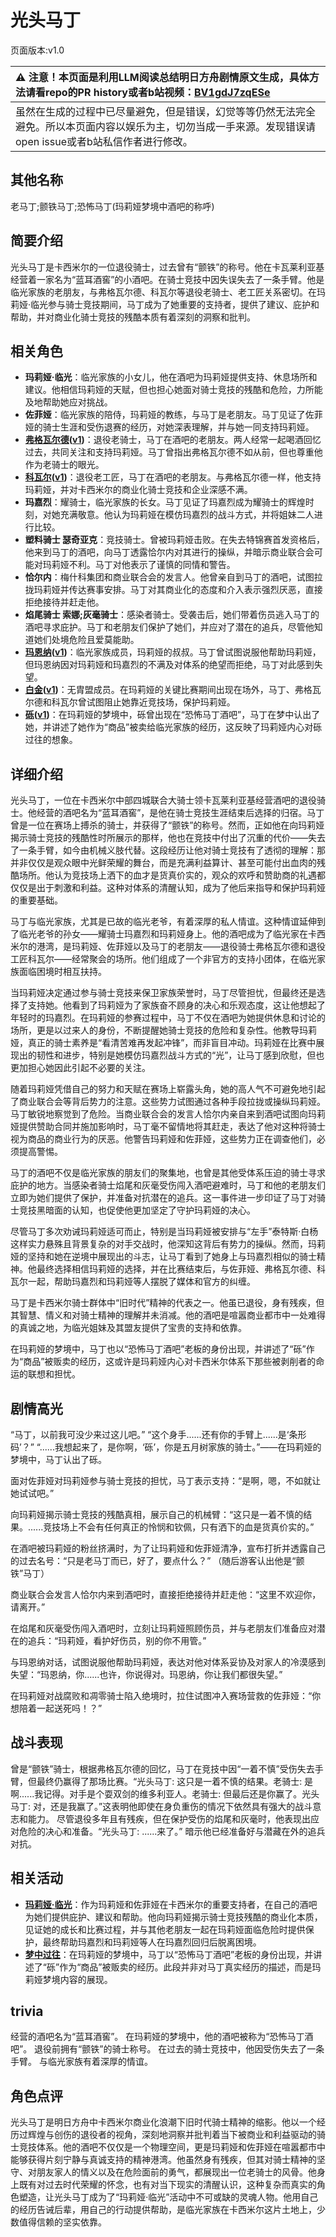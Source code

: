 # 光头马丁
页面版本:v1.0
 

| :warning: 注意！本页面是利用LLM阅读总结明日方舟剧情原文生成，具体方法请看repo的PR history或者b站视频：[BV1gdJ7zqESe](https://www.bilibili.com/video/BV1gdJ7zqESe/)         |
|:----------------------------|
| 虽然在生成的过程中已尽量避免，但是错误，幻觉等等仍然无法完全避免。所以本页面内容以娱乐为主，切勿当成一手来源。发现错误请open issue或者b站私信作者进行修改。|



## 其他名称
老马丁;颤铁马丁;恐怖马丁(玛莉娅梦境中酒吧的称呼)
## 简要介绍
光头马丁是卡西米尔的一位退役骑士，过去曾有“颤铁”的称号。他在卡瓦莱利亚基经营着一家名为“蓝耳酒窖”的小酒吧。在骑士竞技中因失误失去了一条手臂。他是临光家族的老朋友，与弗格瓦尔德、科瓦尔等退役老骑士、老工匠关系密切。在玛莉娅·临光参与骑士竞技期间，马丁成为了她重要的支持者，提供了建议、庇护和帮助，并对商业化骑士竞技的残酷本质有着深刻的洞察和批判。
## 相关角色
-   **玛莉娅·临光**：临光家族的小女儿，他在酒吧为玛莉娅提供支持、休息场所和建议。他相信玛莉娅的天赋，但也担心她面对骑士竞技的残酷和危险，力所能及地帮助她应对挑战。
-   **佐菲娅**：临光家族的陪侍，玛莉娅的教练，与马丁是老朋友。马丁见证了佐菲娅的骑士生涯和受伤退赛的经历，对她深表理解，并与她一同支持玛莉娅。
-   **[弗格瓦尔德](../char_v3/extended_char_fu_ge_wa_er_de.md)([v1](extended_char_fu_ge_wa_er_de.md))**：退役老骑士，马丁在酒吧的老朋友。两人经常一起喝酒回忆过去，共同关注和支持玛莉娅。马丁曾指出弗格瓦尔德不如从前，但也尊重他作为老骑士的眼光。
-   **[科瓦尔](../char_v3/extended_char_ke_wa_er.md)([v1](extended_char_ke_wa_er.md))**：退役老工匠，马丁在酒吧的老朋友。与弗格瓦尔德一样，他支持玛莉娅，并对卡西米尔的商业化骑士竞技和企业深感不满。
-   **玛嘉烈**：耀骑士，临光家族的长女。马丁见证了玛嘉烈成为耀骑士的辉煌时刻，对她充满敬意。他认为玛莉娅在模仿玛嘉烈的战斗方式，并将姐妹二人进行比较。
-   **塑料骑士 瑟奇亚克**：竞技骑士。曾被玛莉娅击败。在失去特锦赛首发资格后，他来到马丁的酒吧，向马丁透露恰尔内对其进行的操纵，并暗示商业联合会可能对玛莉娅不利。马丁对他表示了谨慎的同情和警告。
-   **恰尔内**：梅什科集团和商业联合会的发言人。他曾亲自到马丁的酒吧，试图拉拢玛莉娅并传达赛事安排。马丁对其商业化的态度和介入表示强烈厌恶，直接拒绝接待并赶走他。
-   **焰尾骑士 索娜;灰毫骑士**：感染者骑士。受袭击后，她们带着伤员逃入马丁的酒吧寻求庇护。马丁和老朋友们保护了她们，并应对了潜在的追兵，尽管他知道她们处境危险且爱莫能助。
-   **[玛恩纳](../char_v3/char_4064_mlynar.md)([v1](char_4064_mlynar.md))**：临光家族成员，玛莉娅的叔叔。马丁曾试图说服他帮助玛莉娅，但玛恩纳因对玛莉娅和玛嘉烈的不满及对体系的绝望而拒绝，马丁对此感到失望。
-   **[白金](../char_v3/char_204_platnm.md)([v1](char_204_platnm.md))**：无胄盟成员。在玛莉娅的关键比赛期间出现在场外，马丁、弗格瓦尔德和科瓦尔曾试图阻止她靠近竞技场，保护玛莉娅。
-   **[砾](../char_v3/char_237_gravel.md)([v1](char_237_gravel.md))**：在玛莉娅的梦境中，砾曾出现在“恐怖马丁酒吧”，马丁在梦中认出了她，并讲述了她作为“商品”被卖给临光家族的经历，这反映了玛莉娅内心对砾过往的想象。
## 详细介绍
光头马丁，一位在卡西米尔中部四城联合大骑士领卡瓦莱利亚基经营酒吧的退役骑士。他经营的酒吧名为“蓝耳酒窖”，是他在骑士竞技生涯结束后选择的归宿。马丁曾是一位在赛场上搏杀的骑士，并获得了“颤铁”的称号。然而，正如他在向玛莉娅揭示骑士竞技的残酷性时所展示的那样，他也在竞技中付出了沉重的代价——失去了一条手臂，如今由机械义肢代替。这段经历让他对骑士竞技有了透彻的理解：那并非仅仅是观众眼中光鲜荣耀的舞台，而是充满利益算计、甚至可能付出血肉的残酷场所。他认为竞技场上洒下的血才是货真价实的，观众的欢呼和赞助商的礼遇都仅仅是出于刺激和利益。这种对体系的清醒认知，成为了他后来指导和保护玛莉娅的重要基础。

马丁与临光家族，尤其是已故的临光老爷，有着深厚的私人情谊。这种情谊延伸到了临光老爷的孙女——耀骑士玛嘉烈和玛莉娅身上。他的酒吧成为了临光家在卡西米尔的港湾，是玛莉娅、佐菲娅以及马丁的老朋友——退役骑士弗格瓦尔德和退役工匠科瓦尔——经常聚会的场所。他们组成了一个非官方的支持小团体，在临光家族面临困境时相互扶持。

当玛莉娅决定通过参与骑士竞技来保卫家族荣誉时，马丁尽管担忧，但最终还是选择了支持她。他看到了玛莉娅为了家族奋不顾身的决心和乐观态度，这让他想起了年轻时的玛嘉烈。在玛莉娅的参赛过程中，马丁不仅在酒吧为她提供休息和讨论的场所，更是以过来人的身份，不断提醒她骑士竞技的危险和复杂性。他教导玛莉娅，真正的骑士素养是“看清苦难再发起冲锋”，而非盲目冲动。玛莉娅在比赛中展现出的韧性和进步，特别是她模仿玛嘉烈战斗方式的“光”，让马丁感到欣慰，但也更加担心她因此引起不必要的关注。

随着玛莉娅凭借自己的努力和天赋在赛场上崭露头角，她的高人气不可避免地引起了商业联合会等背后势力的注意。这些势力试图通过各种手段拉拢或操纵玛莉娅。马丁敏锐地察觉到了危险。当商业联合会的发言人恰尔内亲自来到酒吧试图向玛莉娅提供赞助合同并施加影响时，马丁毫不留情地将其赶走，表达了他对这种将骑士视为商品的商业行为的厌恶。他警告玛莉娅和佐菲娅，这些势力正在调查他们，必须提高警惕。

马丁的酒吧不仅是临光家族的朋友们的聚集地，也曾是其他受体系压迫的骑士寻求庇护的地方。当感染者骑士焰尾和灰毫受伤闯入酒吧避难时，马丁和他的老朋友们立即为她们提供了保护，并准备对抗潜在的追兵。这一事件进一步印证了马丁对骑士竞技黑暗面的认知，也促使他更加坚定了守护玛莉娅的决心。

尽管马丁多次劝诫玛莉娅适可而止，特别是当玛莉娅被安排与“左手”泰特斯·白杨这样实力悬殊且背景复杂的对手交战时，他深知这背后有势力的操纵。然而，玛莉娅的坚持和她在逆境中展现出的斗志，让马丁看到了她身上与玛嘉烈相似的骑士精神。他最终选择相信玛莉娅的选择，并在比赛结束后，与佐菲娅、弗格瓦尔德、科瓦尔一起，帮助玛嘉烈和玛莉娅等人摆脱了媒体和官方的纠缠。

马丁是卡西米尔骑士群体中“旧时代”精神的代表之一。他虽已退役，身有残疾，但其智慧、情义和对骑士精神的理解并未消减。他的酒吧是喧嚣商业都市中一处难得的真诚之地，为临光姐妹及其盟友提供了宝贵的支持和依靠。

在玛莉娅的梦境中，马丁也以“恐怖马丁酒吧”老板的身份出现，并讲述了“砾”作为“商品”被贩卖的经历，这或许是玛莉娅内心对卡西米尔体系下那些被剥削者的命运的联想和担忧。
## 剧情高光
“马丁，以前我可没少来过这儿吧。”
“这个身手......还有你的手臂上......是‘条形码’？”
“......我想起来了，是你啊，‘砾’，你是五月树家族的骑士。”——在玛莉娅的梦境中，马丁认出了砾。

面对佐菲娅对玛莉娅参与骑士竞技的担忧，马丁表示支持：“是啊，嗯，不如就让她试试吧。”

向玛莉娅揭示骑士竞技的残酷真相，展示自己的机械臂：“这只是一着不慎的结果。......竞技场上不会有任何真正的怜悯和钦佩，只有洒下的血是货真价实的。”

在酒吧被玛莉娅的粉丝挤满时，为了让玛莉娅和佐菲娅清净，宣布打折并透露自己的过去名号：“只是老马丁而已，好了，要点什么？” （随后游客认出他是“颤铁”马丁）

商业联合会发言人恰尔内来到酒吧时，直接拒绝接待并赶走他：“这里不欢迎你，请离开。”

在焰尾和灰毫受伤闯入酒吧时，立刻让玛莉娅照顾伤员，并与老朋友们准备应对潜在的追兵：“玛莉娅，看护好伤员，别的你不用管。”

与玛恩纳对话，试图说服他帮助玛莉娅，表达对他对体系妥协及对家人的冷漠感到失望：“玛恩纳，你......也许，你说得对。玛恩纳，你让我们都很失望。”

在玛莉娅对战腐败和凋零骑士陷入绝境时，拉住试图冲入赛场营救的佐菲娅：“你想陪着一起送死吗！？”
## 战斗表现
曾是“颤铁”骑士，根据弗格瓦尔德的回忆，马丁在竞技中因“一着不慎”受伤失去手臂，但最终仍赢得了那场比赛。“光头马丁: 这只是一着不慎的结果。老骑士: 是啊......我记得。对手是个耍双剑的维多利亚人。老骑士: 但最后还是你赢了。光头马丁: 对，还是我赢了。”这表明他即使在身负重伤的情况下依然具有强大的战斗意志和能力。
尽管退役多年且有残疾，但在保护受伤的焰尾和灰毫时，他表现出应对危险的决心和准备。“光头马丁: ......来了。” 暗示他已经准备好与潜藏在外的追兵对抗。
## 相关活动
-   **[玛莉娅·临光](../stories/act13d5.md)**：作为玛莉娅和佐菲娅在卡西米尔的重要支持者，在自己的酒吧为她们提供庇护、建议和帮助。他向玛莉娅揭示骑士竞技残酷的商业化本质，见证她的成长和比赛过程，并与其他老朋友一起在玛莉娅面临危险时提供保护，最终帮助玛嘉烈和玛莉娅等人在玛嘉烈回归后脱离困境。
-   **[梦中过往](../stories/story_gravel_set_1.md)**：在玛莉娅的梦境中，马丁以“恐怖马丁酒吧”老板的身份出现，并讲述了“砾”作为“商品”被贩卖的经历。此段并非对马丁真实经历的描述，而是玛莉娅梦境内容的展现。
## trivia
经营的酒吧名为“蓝耳酒窖”。
在玛莉娅的梦境中，他的酒吧被称为“恐怖马丁酒吧”。
退役前拥有“颤铁”的骑士称号。
在过去的骑士竞技中，他因受伤失去了一条手臂。
与临光家族有着深厚的情谊。
## 角色点评
光头马丁是明日方舟中卡西米尔商业化浪潮下旧时代骑士精神的缩影。他以一个经历过辉煌与创伤的退役者的视角，深刻地洞察并批判着当下被商业和利益驱动的骑士竞技体系。他的酒吧不仅仅是一个物理空间，更是玛莉娅和佐菲娅在喧嚣都市中能够获得片刻宁静与真诚支持的精神港湾。他虽然身有残疾，但其对骑士精神的坚守、对朋友家人的情义以及在危险面前的勇气，都展现出一位老骑士的风骨。他身上既有对过去时代荣耀的怀念，也有对当下现实的清醒认识，这种复杂而真实的角色塑造，让光头马丁成为了“玛莉娅·临光”活动中不可或缺的灵魂人物。他用自己的经历告诫后辈，用自己的行动提供帮助，是临光家族在卡西米尔这片土地上，少数值得信赖的坚实依靠。